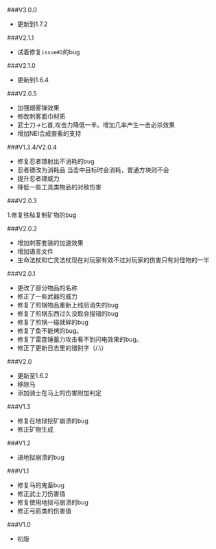 ###V3.0.0

- 更新到1.7.2

###V2.1.1

- 试着修复`issue#2`的bug

###V2.1.0

- 更新到1.6.4

###V2.0.5

- 加强烟雾弹效果
- 修改刺客面巾材质
- 武士刀->匕首,攻击力降低一半。增加几率产生一击必杀效果
- 增加NEI合成查看的支持

###V1.3.4/V2.0.4

- 修复忍者镖射出不消耗的bug
- 忍者镖改为消耗品 当击中目标时会消耗，普通方块则不会
- 提升忍者镖威力
- 降低一些工具类物品的对敌伤害

###V2.0.3

1.修复铁毡复制矿物的bug

###V2.0.2

- 增加刺客套装的加速效果 
- 增加语言文件 
- 生命法杖和亡灵法杖现在对玩家有效不过对玩家的伤害只有对怪物的一半

###V2.0.1

- 更改了部分物品的名称
- 修正了一些武器的威力
- 修复了煎锅物品重新上线后消失的bug
- 修复了煎锅东西过久没取会报错的bug
- 修复了煎锅一碰就碎的bug
- 修复了鱼不能烤的bug。
- 修复了雷霆锤蓄力攻击看不到闪电效果的bug。
- 修正了更新日志里的错别字（/.\）

###V2.0

- 更新至1.6.2
- 移除马
- 添加骑士在马上的伤害附加判定

###V1.3

- 修复在地狱挖矿崩溃的bug
- 修正矿物生成

###V1.2

- 进地狱崩溃的bug

###V1.1

- 修复马的鬼畜bug
- 修正武士刀伤害值
- 修复使用地狱弓崩溃的bug
- 修正弓箭类的伤害值

###V1.0

- 初版